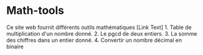 # Math-tools
Ce site web fournit différents outils mathématiques
[Link Text] 1. Table de multiplication d'un nombre donné.
2. Le pgcd de deux entiers.
3. La somme des chiffres dans un entier donné.
4. Convertir un nombre décimal en binaire
